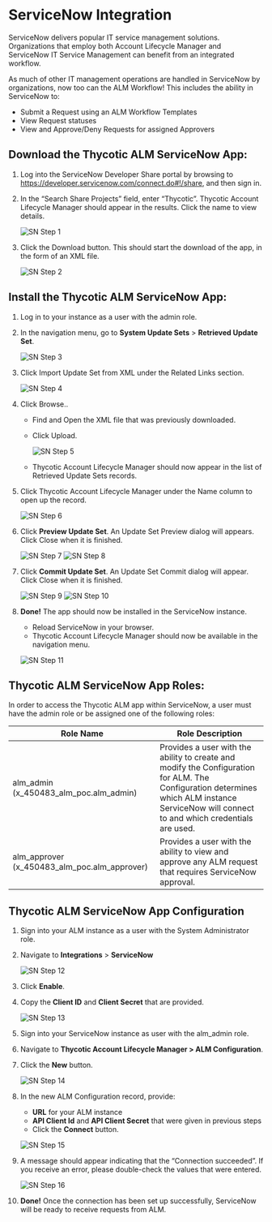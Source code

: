 [title]: # (Integrate with ServiceNow)
[tags]: # (Account Lifecycle Manager,ALM,ServiceNow)
[priority]: # (5195)

# ServiceNow Integration

ServiceNow delivers popular IT service management solutions. Organizations that employ both Account Lifecycle Manager and ServiceNow IT Service Management can benefit from an integrated workflow. 

As much of other IT management operations are handled in ServiceNow by organizations, now too can the ALM Workflow! This includes the ability in ServiceNow to:
* Submit a Request using an ALM Workflow Templates
* View Request statuses
* View and Approve/Deny Requests for assigned Approvers


## Download the Thycotic ALM ServiceNow App:

1. Log into the ServiceNow Developer Share portal by browsing to https://developer.servicenow.com/connect.do#!/share, and then sign in.
1.  In the “Search Share Projects” field, enter “Thycotic”. Thycotic Account Lifecycle Manager should appear in the results. Click the name to view details.

    ![SN Step 1](images/SN1.png "Service Now Step 1")

1. Click the Download button. This should start the download of the app, in the form of an XML file.

    ![SN Step 2](images/SN2.png "Service Now Step 2")

## Install the Thycotic ALM ServiceNow App:

1. Log in to your instance as a user with the admin role.
1.  In the navigation menu, go to **System Update Sets** > **Retrieved Update Set**.

    ![SN Step 3](images/SN3.png "Service Now Step 3")

1. Click Import Update Set from XML under the Related Links section.

    ![SN Step 4](images/SN4.png "Service Now Step 4")

1. Click Browse..

    * Find and Open the XML file that was previously downloaded.

    * Click Upload.

      ![SN Step 5](images/SN5.png "Service Now Step 5")

    * Thycotic Account Lifecycle Manager should now appear in the list of Retrieved Update Sets records.

1. Click Thycotic Account Lifecycle Manager under the Name column to open up the record.

    ![SN Step 6](images/SN6.png "Service Now Step 6")

1.  Click **Preview Update Set**. An Update Set Preview dialog will appears. Click Close when it is finished.

    ![SN Step 7](images/SN7.png "Service Now Step 7")
    ![SN Step 8](images/SN8.png "Service Now Step 8")

1. Click **Commit Update Set**. An Update Set Commit dialog will appear. Click Close when it is finished.
    
    ![SN Step 9](images/SN9.png "Service Now Step 9")
    ![SN Step 10](images/SN10.png "Service Now Step 10")

1. **Done!** The app should now be installed in the ServiceNow instance. 
    * Reload ServiceNow in your browser.
    * Thycotic Account Lifecycle Manager should now be available in the navigation menu.
    
    ![SN Step 11](images/SN11.png "Service Now Step 11")

## Thycotic ALM ServiceNow App Roles:

In order to access the Thycotic ALM app within ServiceNow, a user must have the admin role or be assigned one of the following roles:

| Role Name           | Role Description |
|---------------------|-------------------------------|
| alm_admin (x_450483_alm_poc.alm_admin)| Provides a user with the ability to create and modify the Configuration for ALM. The Configuration determines which ALM instance ServiceNow will connect to and which credentials are used.|
| alm_approver (x_450483_alm_poc.alm_approver)| Provides a user with the ability to view and approve any ALM request that requires ServiceNow approval.|

## Thycotic ALM ServiceNow App Configuration

1. Sign into your ALM instance as a user with the System Administrator role.
1.  Navigate to **Integrations** > **ServiceNow**

    ![SN Step 12](images/SN12.png "Service Now Step 12")

1. Click **Enable**.
1.  Copy the **Client ID** and **Client Secret** that are provided.
   
    ![SN Step 13](images/SN13.png "Service Now Step 13")

1. Sign into your ServiceNow instance as user with the alm_admin role.
1.  Navigate to **Thycotic Account Lifecycle Manager > ALM Configuration**.
1.  Click the **New** button.

    ![SN Step 14](images/SN14.png "Service Now Step 14")

1. In the new ALM Configuration record, provide:
    * **URL** for your ALM instance
    * **API Client Id** and **API Client Secret** that were given in previous steps
    * Click the **Connect** button.

    ![SN Step 15](images/SN15.png "Service Now Step 15")

1. A message should appear indicating that the “Connection succeeded”. If you receive an error, please double-check the values that were entered.

    ![SN Step 16](images/SN16.png "Service Now Step 16")

1. **Done!** Once the connection has been set up successfully, ServiceNow will be ready to receive requests from ALM.

